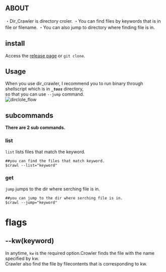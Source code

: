 ## ABOUT
・Dir_Crawler is directory croler.
・You can find files by keywords that is in file or filename.
・You can also jump to directory where finding file is in.

## install
Access the [release page](https://github.com/mox692/ChromeExtention_SettingTimer/releases) or `git clone`.  

## Usage
When you use dir_crawler, I recommend you to run binary through shellscript which is in ***`_toos`*** directory,  
so that you can use `--jump` command.  
![dirclole_flow](https://user-images.githubusercontent.com/55653825/98936227-0653b200-2528-11eb-82af-bf1058a283e9.png)  

## subcommands
**There are 2 sub commands.**

### list
`list` lists files that match the keyword.  
```
##you can find the files that match keyword. 
$crawl --list="keyword"
```

### get
`jump` jumps to the dir where serching file is in.  
```
##you can jump to the dir where serching file is in.  
$crawl --jump="keyword"
```
# flags

## --kw(keyword)
In anytime, `kw` is the required option.Crowler finds the file with the name specified by kw.  
Crawler also find the file by filecontents that is corresponding to kw.

